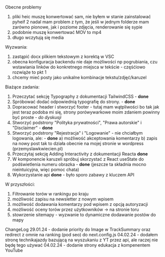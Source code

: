 Obecne problemy

1. pliki heic muszę konwertować sam, nie byłem w stanie zainstalować pyheif
2  nadal mam problem z tym, że jeśli w jednym folderze mam zarówno pionowe, jak i poziome zdjęcia, renderowanie się sypie
3. podobnie muszę konwertować MOV to mp4 
4. długo wczytują się media

Wyzwania:

1. zastąpić docx plikiem tekstowym z korektą w VSC
2. obecna konfiguracja backendu nie daje możliwości np pogrubiania, czu wstawiania linków do konkretnego miejsca w tekście - częśćiowo rozwiąże to pkt 1
3. chcemy mieć posty jako unikalne kombinacje tekstu/zdjęć/karuzel


Biażące zadania:

1. Przeczytać sekcję Typography z dokumentacji TailwindCSS - **done**
2. Spróbować dodać odpowiednią typografię do strony. - **done**
3. Dopracować header i stworzyć footer - tutaj mam wątpliwości bo tak jak jest teraz podoba mi się, strony porówywarkowe moim zdaniem powinny być proste - *do dyskusji*
4. Stworzyć podstrony "Polityka prywatności", "Prawa autorskie" i "Disclaimer" - **done** 
5. Stworzyć podstrony "Rejestracja" i "Logowanie" - nie chciałbym logowania, ale: - **done**
    a) możliwość akceptowania komentarzy 
    b) zapis na nowy post
    tak to działa obecnie na mojej stronie w wordpress (przemyslawkwiecien.pl)
6. Przeczytaj sekcję Adding Interactivity z dokumentacji Reacta **done**
7. W komponencie karuzeli spróbuj skorzystać z React useState do podświetlenia numeru obrazka - **done** (jeszcze ta składnia mocno nieintuicyjna, więc pomoc chata)
8. Wykorzystanie api  **done** - było sporo zabawy z kluczem API



W przyszłości:

1. Filtrowanie torów w rankingu po kraju
2. możliwość zapisu na newsletter z nowym wpisem
3. możliwość dodawania komentarzy pod wpisem z opcją autoryzacji
4. możliwość oceny torów przez użytkowników -> na stronie toru
5. stowrzenie sitemapy - wyzwanie to dynamiczne dodawanie postów do mapy




ChangeLog
29.01.24 - dodanie priority do Image w TrackSummary oraz redirect z omnie na ranking (pod seo) do next.config.js
04.02.24 - dodałem stronę technikajazdy bazującą na wyszukaniu z YT przez api, ale raczej nie będę tego używać
04.02.24 - dodanie strony edukacja z kompenentem YouTube 